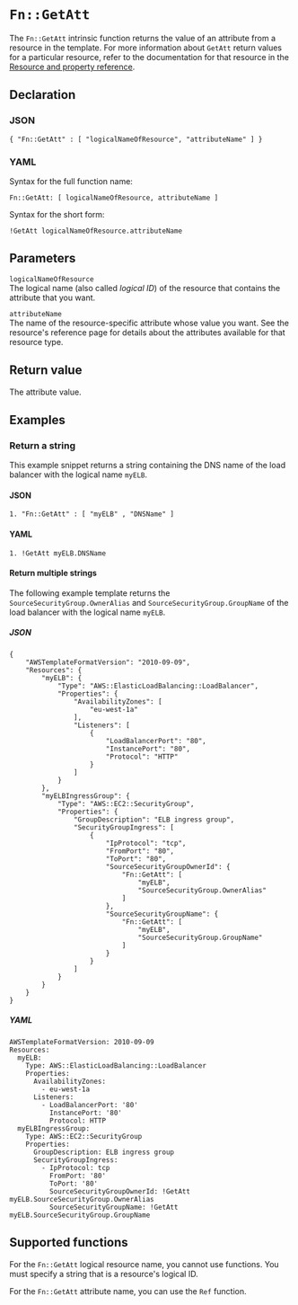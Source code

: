# `Fn::GetAtt`<a name="intrinsic-function-reference-getatt"></a>

The `Fn::GetAtt` intrinsic function returns the value of an attribute from a resource in the template\. For more information about `GetAtt` return values for a particular resource, refer to the documentation for that resource in the [Resource and property reference](aws-template-resource-type-ref.md)\.

## Declaration<a name="getatt-declaration"></a>

### JSON<a name="intrinsic-function-reference-getatt-syntax.json"></a>

```
{ "Fn::GetAtt" : [ "logicalNameOfResource", "attributeName" ] }
```

### YAML<a name="intrinsic-function-reference-getatt-syntax.yaml"></a>

Syntax for the full function name:

```
Fn::GetAtt: [ logicalNameOfResource, attributeName ]
```

Syntax for the short form:

```
!GetAtt logicalNameOfResource.attributeName
```

## Parameters<a name="getatt-parameters"></a>

`logicalNameOfResource`  
The logical name \(also called *logical ID*\) of the resource that contains the attribute that you want\.

`attributeName`  
The name of the resource\-specific attribute whose value you want\. See the resource's reference page for details about the attributes available for that resource type\.

## Return value<a name="intrinsic-function-reference-getatt-return"></a>

The attribute value\.

## Examples<a name="intrinsic-function-reference-getatt-examples"></a>

### Return a string<a name="intrinsic-function-reference-getatt-example"></a>

This example snippet returns a string containing the DNS name of the load balancer with the logical name `myELB`\.

#### JSON<a name="intrinsic-function-reference-getatt-example.json"></a>

```
1. "Fn::GetAtt" : [ "myELB" , "DNSName" ]
```

#### YAML<a name="intrinsic-function-reference-getatt-example.yaml"></a>

```
1. !GetAtt myELB.DNSName
```

#### Return multiple strings<a name="intrinsic-function-reference-getatt-example2"></a>

The following example template returns the `SourceSecurityGroup.OwnerAlias` and `SourceSecurityGroup.GroupName` of the load balancer with the logical name `myELB`\.

##### JSON<a name="intrinsic-function-reference-getatt-example2.json"></a>

```
{
    "AWSTemplateFormatVersion": "2010-09-09",
    "Resources": {
        "myELB": {
            "Type": "AWS::ElasticLoadBalancing::LoadBalancer",
            "Properties": {
                "AvailabilityZones": [
                    "eu-west-1a"
                ],
                "Listeners": [
                    {
                        "LoadBalancerPort": "80",
                        "InstancePort": "80",
                        "Protocol": "HTTP"
                    }
                ]
            }
        },
        "myELBIngressGroup": {
            "Type": "AWS::EC2::SecurityGroup",
            "Properties": {
                "GroupDescription": "ELB ingress group",
                "SecurityGroupIngress": [
                    {
                        "IpProtocol": "tcp",
                        "FromPort": "80",
                        "ToPort": "80",
                        "SourceSecurityGroupOwnerId": {
                            "Fn::GetAtt": [
                                "myELB",
                                "SourceSecurityGroup.OwnerAlias"
                            ]
                        },
                        "SourceSecurityGroupName": {
                            "Fn::GetAtt": [
                                "myELB",
                                "SourceSecurityGroup.GroupName"
                            ]
                        }
                    }
                ]
            }
        }
    }
}
```

##### YAML<a name="intrinsic-function-reference-getatt-example2.yaml"></a>

```
AWSTemplateFormatVersion: 2010-09-09
Resources:
  myELB:
    Type: AWS::ElasticLoadBalancing::LoadBalancer
    Properties:
      AvailabilityZones:
        - eu-west-1a
      Listeners:
        - LoadBalancerPort: '80'
          InstancePort: '80'
          Protocol: HTTP
  myELBIngressGroup:
    Type: AWS::EC2::SecurityGroup
    Properties:
      GroupDescription: ELB ingress group
      SecurityGroupIngress:
        - IpProtocol: tcp
          FromPort: '80'
          ToPort: '80'
          SourceSecurityGroupOwnerId: !GetAtt myELB.SourceSecurityGroup.OwnerAlias
          SourceSecurityGroupName: !GetAtt myELB.SourceSecurityGroup.GroupName
```

## Supported functions<a name="getatt-supported-functions"></a>

For the `Fn::GetAtt` logical resource name, you cannot use functions\. You must specify a string that is a resource's logical ID\.

For the `Fn::GetAtt` attribute name, you can use the `Ref` function\.